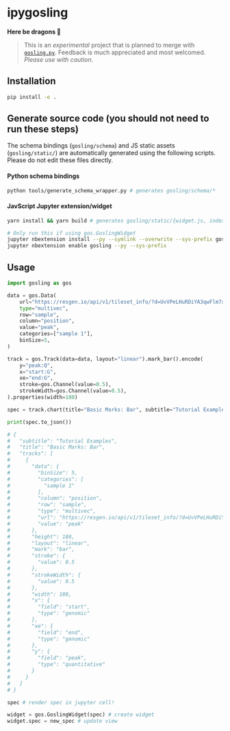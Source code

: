 # ipygosling

**Here be dragons 🐉**

> This is an *experimental* project that is planned to merge with 
> [`gosling.py`](https://github.com/gosling-lang/gosling.py). Feedback is 
> much appreciated and most welcomed. _Please use with caution_.

## Installation
```bash
pip install -e .
```

## Generate source code (you should not need to run these steps)

The schema bindings (`gosling/schema`) and JS static assets (`gosling/static/`)
are automatically generated using the following scripts. Please do not edit these
files directly.

#### Python schema bindings

```bash
python tools/generate_schema_wrapper.py # generates gosling/schema/*
```

#### JavScript Jupyter extension/widget

```bash
yarn install && yarn build # generates gosling/static/{widget.js, index.js}

# Only run this if using gos.GoslingWidget
jupyter nbextension install --py --symlink --overwrite --sys-prefix gosling
jupyter nbextension enable gosling --py --sys-prefix
```

## Usage

```python
import gosling as gos

data = gos.Data(
    url="https://resgen.io/api/v1/tileset_info/?d=UvVPeLHuRDiYA3qwFlm7xQ",
    type="multivec",
    row="sample",
    column="position",
    value="peak",
    categories=["sample 1"],
    binSize=5,
)

track = gos.Track(data=data, layout="linear").mark_bar().encode(
    y="peak:Q",
    x="start:G",
    xe="end:G",
    stroke=gos.Channel(value=0.5),
    strokeWidth=gos.Channel(value=0.5),
).properties(width=180)

spec = track.chart(title="Basic Marks: Bar", subtitle="Tutorial Examples")

print(spec.to_json())

# {
#   "subtitle": "Tutorial Examples",
#   "title": "Basic Marks: Bar",
#   "tracks": [
#     {
#       "data": {
#         "binSize": 5,
#         "categories": [
#           "sample 1"
#         ],
#         "column": "position",
#         "row": "sample",
#         "type": "multivec",
#         "url": "https://resgen.io/api/v1/tileset_info/?d=UvVPeLHuRDiYA3qwFlm7xQ",
#         "value": "peak"
#       },
#       "height": 180,
#       "layout": "linear",
#       "mark": "bar",
#       "stroke": {
#         "value": 0.5
#       },
#       "strokeWidth": {
#         "value": 0.5
#       },
#       "width": 180,
#       "x": {
#         "field": "start",
#         "type": "genomic"
#       },
#       "xe": {
#         "field": "end",
#         "type": "genomic"
#       },
#       "y": {
#         "field": "peak",
#         "type": "quantitative"
#       }
#     }
#   ]
# }
```

```python
spec # render spec in jupyter cell!
```

```python
widget = gos.GoslingWidget(spec) # create widget
widget.spec = new_spec # update view
```
